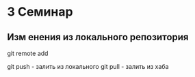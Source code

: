 # 3 Семинар

## Изм енения из локального репозитория
git remote add

git push - залить из локального
git pull - залить из хаба
